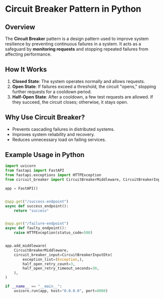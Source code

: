 # Circuit Breaker Pattern in Python

## Overview
The **Circuit Breaker** pattern is a design pattern used to improve system resilience by preventing continuous failures in a system. It acts as a safeguard by **monitoring requests** and stopping repeated failures from affecting performance.

## How It Works
1. **Closed State**: The system operates normally and allows requests.
2. **Open State**: If failures exceed a threshold, the circuit "opens," stopping further requests for a cooldown period.
3. **Half-Open State**: After a cooldown, a few test requests are allowed. If they succeed, the circuit closes; otherwise, it stays open.

## Why Use Circuit Breaker?
- Prevents cascading failures in distributed systems.
- Improves system reliability and recovery.
- Reduces unnecessary load on failing services.

## Example Usage in Python
```python
import uvicorn
from fastapi import FastAPI
from fastapi.exceptions import HTTPException
from circuit_breaker import CircuitBreakerMiddleware, CircuitBreakerInputDto

app = FastAPI()


@app.get("/success-endpoint")
async def success_endpoint():
    return "success"


@app.get("/failure-endpoint")
async def faulty_endpoint():
    raise HTTPException(status_code=500)


app.add_middleware(
    CircuitBreakerMiddleware,
    circuit_breaker_input=CircuitBreakerInputDto(
        exception_list=(Exception,),
        half_open_retry_count=3,
        half_open_retry_timeout_seconds=30,
    ),
)

if __name__ == "__main__":
    uvicorn.run(app, host="0.0.0.0", port=8000)
```
